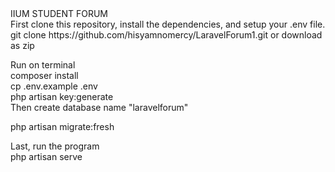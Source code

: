 
<html>
IIUM STUDENT FORUM<br>
First clone this repository, install the dependencies, and setup your .env file.<br>
git clone https://github.com/hisyamnomercy/LaravelForum1.git or download as zip<br>
    
Run on terminal<br>
composer install<br>
cp .env.example .env<br>
php artisan key:generate<br>
Then create database name "laravelforum"<br>
    
php artisan migrate:fresh<br>

Last, run the program <br>
php artisan serve<br>
   
 </html>
